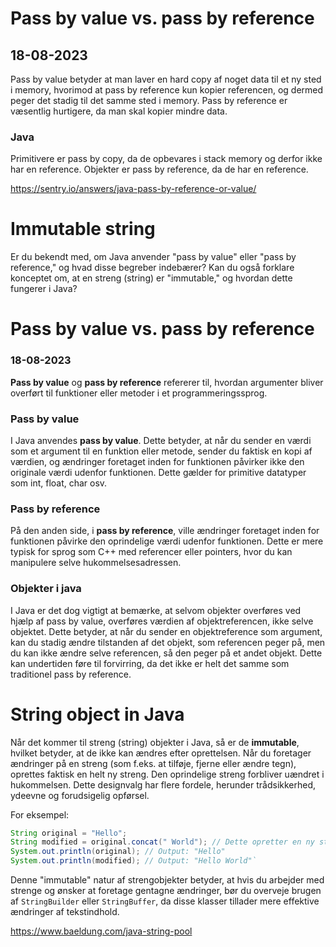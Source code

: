 # Pass by value vs. pass by reference

## 18-08-2023

Pass by value betyder at man laver en hard copy af noget data til et ny sted i memory, hvorimod at pass by reference kun kopier referencen, og dermed peger det stadig til det samme sted i memory. Pass by reference er væsentlig hurtigere, da man skal kopier mindre data.

### Java

Primitivere er pass by copy, da de opbevares i stack memory og derfor ikke har en reference. Objekter er pass by reference, da de har en reference.

https://sentry.io/answers/java-pass-by-reference-or-value/
# Immutable string




Er du bekendt med, om Java anvender "pass by value" eller "pass by reference," og hvad disse begreber indebærer? Kan du også forklare konceptet om, at en streng (string) er "immutable," og hvordan dette fungerer i Java?


# Pass by value vs. pass by reference
### 18-08-2023
**Pass by value** og **pass by reference** refererer til, hvordan argumenter bliver overført til funktioner eller metoder i et programmeringssprog.
### Pass by value
I Java anvendes **pass by value**. Dette betyder, at når du sender en værdi som et argument til en funktion eller metode, sender du faktisk en kopi af værdien, og ændringer foretaget inden for funktionen påvirker ikke den originale værdi udenfor funktionen. Dette gælder for primitive datatyper som int, float, char osv.

### Pass by reference
På den anden side, i **pass by reference**, ville ændringer foretaget inden for funktionen påvirke den oprindelige værdi udenfor funktionen. Dette er mere typisk for sprog som C++ med referencer eller pointers, hvor du kan manipulere selve hukommelsesadressen.
### Objekter i java
I Java er det dog vigtigt at bemærke, at selvom objekter overføres ved hjælp af pass by value, overføres værdien af objektreferencen, ikke selve objektet. Dette betyder, at når du sender en objektreference som argument, kan du stadig ændre tilstanden af det objekt, som referencen peger på, men du kan ikke ændre selve referencen, så den peger på et andet objekt. Dette kan undertiden føre til forvirring, da det ikke er helt det samme som traditionel pass by reference.

# String object in Java
Når det kommer til streng (string) objekter i Java, så er de **immutable**, hvilket betyder, at de ikke kan ændres efter oprettelsen. Når du foretager ændringer på en streng (som f.eks. at tilføje, fjerne eller ændre tegn), oprettes faktisk en helt ny streng. Den oprindelige streng forbliver uændret i hukommelsen. Dette designvalg har flere fordele, herunder trådsikkerhed, ydeevne og forudsigelig opførsel.

For eksempel:

```java
String original = "Hello"; 
String modified = original.concat(" World"); // Dette opretter en ny streng 
System.out.println(original); // Output: "Hello" 
System.out.println(modified); // Output: "Hello World"`
```

Denne "immutable" natur af strengobjekter betyder, at hvis du arbejder med strenge og ønsker at foretage gentagne ændringer, bør du overveje brugen af `StringBuilder` eller `StringBuffer`, da disse klasser tillader mere effektive ændringer af tekstindhold.



https://www.baeldung.com/java-string-pool